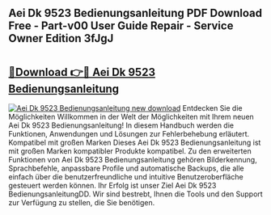 ## Aei Dk 9523 Bedienungsanleitung PDF Download Free - Part-v00 User Guide Repair - Service Owner Edition 3fJgJ

# <h2><a href="http://df0hkh.blite.top/?on=Aei+Dk+9523+Bedienungsanleitung">🔗Download 👉🔴 Aei Dk 9523 Bedienungsanleitung</a></h2>

[![Aei Dk 9523 Bedienungsanleitung new download](https://i.imgur.com/lujVjoI.png)](http://df0hkh.blite.top/?on=Aei+Dk+9523+Bedienungsanleitung)
Entdecken Sie die Möglichkeiten Willkommen in der Welt der Möglichkeiten mit Ihrem neuen Aei Dk 9523 Bedienungsanleitung! In diesem Handbuch werden die Funktionen, Anwendungen und Lösungen zur Fehlerbehebung erläutert. Kompatibel mit großen Marken Dieses Aei Dk 9523 Bedienungsanleitung ist mit großen Marken kompatibler Produkte kompatibel. Zu den erweiterten Funktionen von Aei Dk 9523 Bedienungsanleitung gehören Bilderkennung, Sprachbefehle, anpassbare Profile und automatische Backups, die alle einfach über die benutzerfreundliche und intuitive Benutzeroberfläche gesteuert werden können. Ihr Erfolg ist unser Ziel Aei Dk 9523 BedienungsanleitungDD. Wir sind bestrebt, Ihnen die Tools und den Support zur Verfügung zu stellen, die Sie benötigen.
